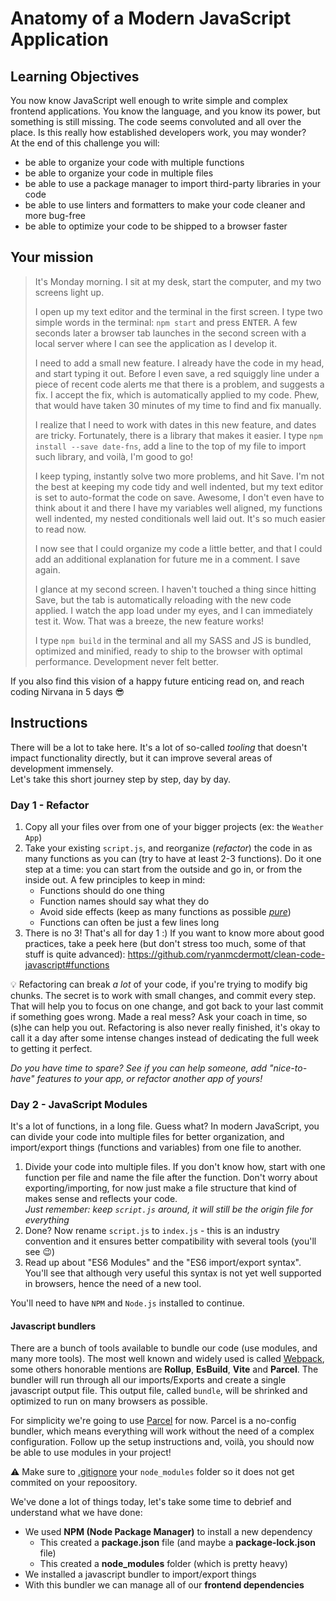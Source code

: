 # Anatomy of a Modern JavaScript Application

## Learning Objectives

You now know JavaScript well enough to write simple and complex frontend applications. You know the language, and you know its power, but something is still missing. The code seems convoluted and all over the place. Is this really how established developers work, you may wonder?  
At the end of this challenge you will:

- be able to organize your code with multiple functions
- be able to organize your code in multiple files
- be able to use a package manager to import third-party libraries in your code
- be able to use linters and formatters to make your code cleaner and more bug-free
- be able to optimize your code to be shipped to a browser faster

## Your mission

> It's Monday morning. I sit at my desk, start the computer, and my two screens light up.
>
> I open up my text editor and the terminal in the first screen. I type two simple words in the terminal: `npm start` and press <kbd>ENTER</kbd>. A few seconds later a browser tab launches in the second screen with a local server where I can see the application as I develop it.
>
> I need to add a small new feature. I already have the code in my head, and start typing it out. Before I even save, a red squiggly line under a piece of recent code alerts me that there is a problem, and suggests a fix. I accept the fix, which is automatically applied to my code. Phew, that would have taken 30 minutes of my time to find and fix manually.
>
> I realize that I need to work with dates in this new feature, and dates are tricky. Fortunately, there is a library that makes it easier. I type `npm install --save date-fns`, add a line to the top of my file to import such library, and voilà, I'm good to go!
>
> I keep typing, instantly solve two more problems, and hit Save. I'm not the best at keeping my code tidy and well indented, but my text editor is set to auto-format the code on save. Awesome, I don't even have to think about it and there I have my variables well aligned, my functions well indented, my nested conditionals well laid out. It's so much easier to read now.
>
> I now see that I could organize my code a little better, and that I could add an additional explanation for future me in a comment. I save again.
>
> I glance at my second screen. I haven't touched a thing since hitting Save, but the tab is automatically reloading with the new code applied. I watch the app load under my eyes, and I can immediately test it. Wow. That was a breeze, the new feature works!
>
> I type `npm build` in the terminal and all my SASS and JS is bundled, optimized and minified, ready to ship to the browser with optimal performance. Development never felt better.

If you also find this vision of a happy future enticing read on, and reach coding Nirvana in 5 days 😎

## Instructions

There will be a lot to take here. It's a lot of so-called _tooling_ that doesn't impact functionality directly, but it can improve several areas of development immensely.  
Let's take this short journey step by step, day by day.

### Day 1 - Refactor

1. Copy all your files over from one of your bigger projects (ex: the `Weather App`)
2. Take your existing `script.js`, and reorganize (_refactor_) the code in as many functions as you can (try to have at least 2-3 functions). Do it one step at a time: you can start from the outside and go in, or from the inside out. A few principles to keep in mind:
   - Functions should do one thing
   - Function names should say what they do
   - Avoid side effects (keep as many functions as possible [_pure_](https://www.notion.so/mjsarfatti/Enough-JS-to-Be-Dangerous-d3be5beb31ad4778ada7161fb2cc1a7b#5bada0ad2ac84f56a84871dbfa28f714))
   - Functions can often be just a few lines long
3. There is no 3! That's all for day 1 :) If you want to know more about good practices, take a peek here (but don't stress too much, some of that stuff is quite advanced): https://github.com/ryanmcdermott/clean-code-javascript#functions

💡 Refactoring can break _a lot_ of your code, if you're trying to modify big chunks. The secret is to work with small changes, and commit every step. That will help you to focus on one change, and got back to your last commit if something goes wrong. Made a real mess? Ask your coach in time, so (s)he can help you out. Refactoring is also never really finished, it's okay to call it a day after some intense changes instead of dedicating the full week to getting it perfect.

_Do you have time to spare? See if you can help someone, add "nice-to-have" features to your app, or refactor another app of yours!_

### Day 2 - JavaScript Modules

It's a lot of functions, in a long file. Guess what? In modern JavaScript, you can divide your code into multiple files for better organization, and import/export things (functions and variables) from one file to another.

1. Divide your code into multiple files. If you don't know how, start with one function per file and name the file after the function. Don't worry about exporting/importing, for now just make a file structure that kind of makes sense and reflects your code.  
   _Just remember: keep `script.js` around, it will still be the origin file for everything_
2. Done? Now rename `script.js` to `index.js` - this is an industry convention and it ensures better compatibility with several tools (you'll see 😉)
3. Read up about "ES6 Modules" and the "ES6 import/export syntax". You'll see that although very useful this syntax is not yet well supported in browsers, hence the need of a new tool.

You'll need to have `NPM` and `Node.js` installed to continue.

#### Javascript bundlers

There are a bunch of tools available to bundle our code (use modules, and many more tools). The most well known and widely used is called [Webpack](https://webpack.js.org/), some others honorable mentions are **Rollup**, **EsBuild**, **Vite** and **Parcel**. The bundler will run through all our imports/Exports and create a single javascript output file. This output file, called `bundle`, will be shrinked and optimized to run on many browsers as possible.

For simplicity we're going to use [Parcel](https://v2.parceljs.org/getting-started/webapp/) for now. Parcel is a no-config bundler, which means everything will work without the need of a complex configuration. Follow up the setup instructions and, voilà, you should now be able to use modules in your project!

:warning: Make sure to [.gitignore](https://www.pluralsight.com/guides/how-to-use-gitignore-file) your `node_modules` folder so it does not get commited on your repoository.

We've done a lot of things today, let's take some time to debrief and understand what we have done:

- We used **NPM (Node Package Manager)** to install a new dependency
  - This created a **package.json** file (and maybe a **package-lock.json** file)
  - This created a **node_modules** folder (which is pretty heavy)
- We installed a javascript bundler to import/export things
- With this bundler we can manage all of our **frontend dependencies**
